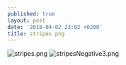 ```yaml
---
published: true
layout: post
date: '2018-04-02 23:02 +0200'
title: stripes png
---
```

![stripes.png]({{site.baseurl}}/media/stripes.png)
![stripesNegative3.png]({{site.baseurl}}/media/stripesNegative3.png)

